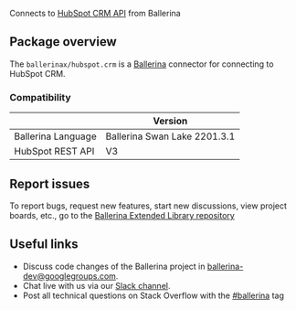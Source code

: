 Connects to [HubSpot CRM API](https://developers.hubspot.com/docs/api/overview) from Ballerina

## Package overview
The `ballerinax/hubspot.crm` is a [Ballerina](https://ballerina.io/) connector for connecting to HubSpot CRM.

### Compatibility
|                      | Version                    |
|----------------------|----------------------------|
| Ballerina Language   | Ballerina Swan Lake 2201.3.1 |
| HubSpot REST API     | V3                         |     

## Report issues
To report bugs, request new features, start new discussions, view project boards, etc., go to the [Ballerina Extended Library repository](https://github.com/ballerina-platform/ballerina-extended-library)

## Useful links
- Discuss code changes of the Ballerina project in [ballerina-dev@googlegroups.com](mailto:ballerina-dev@googlegroups.com).
- Chat live with us via our [Slack channel](https://ballerina.io/community/slack/).
- Post all technical questions on Stack Overflow with the [#ballerina](https://stackoverflow.com/questions/tagged/ballerina) tag

